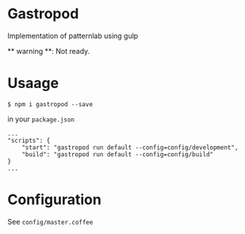 # Gastropod

Implementation of patternlab using gulp

** warning **: Not ready.

# Usaage

```
$ npm i gastropod --save
```

in your `package.json`

```
...
"scripts": {
    "start": "gastropod run default --config=config/development",
    "build": "gastropod run default --config=config/build"
}
...
```

# Configuration

See `config/master.coffee`

